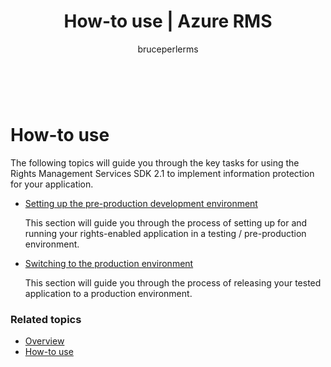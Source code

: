 ﻿---
# required metadata

title: How-to use | Azure RMS
description: The following topics will guide you through the key tasks for using the RMS SDK 2.1 to implement information protection for your application.
keywords:
author: bruceperlerms
manager: mbaldwin
ms.date: 04/28/2016
ms.topic: article
ms.prod: azure
ms.service: rights-management
ms.technology: techgroup-identity
ms.assetid: 186A9740-D812-4440-B28A-6968B2D8898C
# optional metadata

#ROBOTS:
audience: developer
#ms.devlang:
ms.reviewer: shubhamp
ms.suite: ems
#ms.tgt_pltfrm:
#ms.custom:

---

﻿
# How-to use

The following topics will guide you through the key tasks for using the Rights Management Services SDK 2.1 to implement information protection for your application.

- [Setting up the pre-production development environment](how-to-set-up-the-pre-production-development-environment.md)

  This section will guide you through the process of setting up for and running your rights-enabled application in a testing / pre-production environment.</p></td>
- [Switching to the production environment](switching-to-the-production-environment.md)

  This section will guide you through the process of releasing your tested application to a production environment.
 

### Related topics

* [Overview](ad-rms-overview.md)
* [How-to use](how-to-use-msipc.md)
 

 
